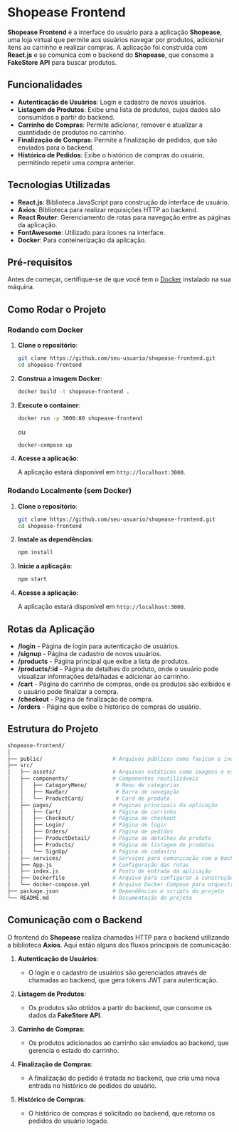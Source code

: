 # Shopease Frontend

**Shopease Frontend** é a interface do usuário para a aplicação **Shopease**, uma loja virtual que permite aos usuários navegar por produtos, adicionar itens ao carrinho e realizar compras. A aplicação foi construída com **React.js** e se comunica com o backend do **Shopease**, que consome a **FakeStore API** para buscar produtos.

## Funcionalidades

- **Autenticação de Usuários**: Login e cadastro de novos usuários.
- **Listagem de Produtos**: Exibe uma lista de produtos, cujos dados são consumidos a partir do backend.
- **Carrinho de Compras**: Permite adicionar, remover e atualizar a quantidade de produtos no carrinho.
- **Finalização de Compras**: Permite a finalização de pedidos, que são enviados para o backend.
- **Histórico de Pedidos**: Exibe o histórico de compras do usuário, permitindo repetir uma compra anterior.

## Tecnologias Utilizadas

- **React.js**: Biblioteca JavaScript para construção da interface de usuário.
- **Axios**: Biblioteca para realizar requisições HTTP ao backend.
- **React Router**: Gerenciamento de rotas para navegação entre as páginas da aplicação.
- **FontAwesome**: Utilizado para ícones na interface.
- **Docker**: Para conteinerização da aplicação.

## Pré-requisitos

Antes de começar, certifique-se de que você tem o [Docker](https://www.docker.com/get-started) instalado na sua máquina.

## Como Rodar o Projeto

### Rodando com Docker

1. **Clone o repositório**:

   ```bash
   git clone https://github.com/seu-usuario/shopease-frontend.git
   cd shopease-frontend
   ```

2. **Construa a imagem Docker**:

   ```bash
   docker build -t shopease-frontend .
   ```

3. **Execute o container**:

   ```bash
   docker run -p 3000:80 shopease-frontend
   ```
   ou
   ```bash
   docker-compose up
   ```

4. **Acesse a aplicação**:

   A aplicação estará disponível em `http://localhost:3000`.

### Rodando Localmente (sem Docker)

1. **Clone o repositório**:

   ```bash
   git clone https://github.com/seu-usuario/shopease-frontend.git
   cd shopease-frontend
   ```

2. **Instale as dependências**:

   ```bash
   npm install
   ```

3. **Inicie a aplicação**:

   ```bash
   npm start
   ```

4. **Acesse a aplicação**:

   A aplicação estará disponível em `http://localhost:3000`.

## Rotas da Aplicação

- **/login** - Página de login para autenticação de usuários.
- **/signup** - Página de cadastro de novos usuários.
- **/products** - Página principal que exibe a lista de produtos.
- **/products/:id** - Página de detalhes do produto, onde o usuário pode visualizar informações detalhadas e adicionar ao carrinho.
- **/cart** - Página do carrinho de compras, onde os produtos são exibidos e o usuário pode finalizar a compra.
- **/checkout** - Página de finalização de compra.
- **/orders** - Página que exibe o histórico de compras do usuário.

## Estrutura do Projeto

```bash
shopease-frontend/
│
├── public/                      # Arquivos públicos como favicon e index.html
├── src/
│   ├── assets/                  # Arquivos estáticos como imagens e estilos
│   ├── components/              # Componentes reutilizáveis
│   │   ├── CategoryMenu/         # Menu de categorias
│   │   ├── NavBar/               # Barra de navegação
│   │   └── ProductCard/          # Card de produto
│   ├── pages/                   # Páginas principais da aplicação
│   │   ├── Cart/                # Página de carrinho
│   │   ├── Checkout/            # Página de checkout
│   │   ├── Login/               # Página de login
│   │   ├── Orders/              # Página de pedidos
│   │   ├── ProductDetail/       # Página de detalhes do produto
│   │   ├── Products/            # Página de listagem de produtos
│   │   └── SignUp/              # Página de cadastro
│   ├── services/                # Serviços para comunicação com o backend
│   ├── App.js                   # Configuração das rotas
│   ├── index.js                 # Ponto de entrada da aplicação
│   ├── Dockerfile               # Arquivo para configurar a construção do container Docker
│   └── docker-compose.yml       # Arquivo Docker Compose para orquestração dos containers
├── package.json                 # Dependências e scripts do projeto
└── README.md                    # Documentação do projeto
```

## Comunicação com o Backend

O frontend do **Shopease** realiza chamadas HTTP para o backend utilizando a biblioteca **Axios**. Aqui estão alguns dos fluxos principais de comunicação:

1. **Autenticação de Usuários**:
   - O login e o cadastro de usuários são gerenciados através de chamadas ao backend, que gera tokens JWT para autenticação.

2. **Listagem de Produtos**:
   - Os produtos são obtidos a partir do backend, que consome os dados da **FakeStore API**.

3. **Carrinho de Compras**:
   - Os produtos adicionados ao carrinho são enviados ao backend, que gerencia o estado do carrinho.

4. **Finalização de Compras**:
   - A finalização do pedido é tratada no backend, que cria uma nova entrada no histórico de pedidos do usuário.

5. **Histórico de Compras**:
   - O histórico de compras é solicitado ao backend, que retorna os pedidos do usuário logado.
